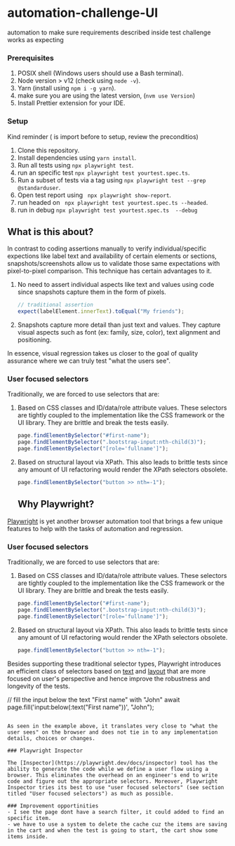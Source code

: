 # automation-challenge-UI
automation to make sure requirements described inside test challenge works as expecting

### Prerequisites

1. POSIX shell (Windows users should use a Bash terminal).
2. Node version > v12  (check using `node -v`).
3. Yarn (install using `npm i -g yarn`).
4. make sure you are using the latest version, (`nvm use Version`)
5. Install Prettier extension for your IDE.
### Setup
Kind reminder ( is import before to setup, review the preconditios)

1. Clone this repository.
2. Install dependencies using `yarn install`.
3. Run all tests using `npx playwright test`.
4. run an specific test `npx playwright test yourtest.spec.ts`.
5. Run a subset of tests via a tag using `npx playwright test --grep @standarduser`.
6. Open test report using ` npx playwright show-report`.
7. run headed on ` npx playwright test yourtest.spec.ts --headed`.
8. run in debug `npx playwright test yourtest.spec.ts  --debug`

## What is this about?

In contrast to coding assertions manually to verify individual/specific expections like label text and availability of certain elements or sections, snapshots/screenshots allow us to validate those same expectations with pixel-to-pixel comparison. This technique has certain advantages to it.
1. No need to assert individual aspects like text and values using code since snapshots capture them in the form of pixels.

   ```js
   // traditional assertion
   expect(labelElement.innerText).toEqual("My friends");
   ```

2. Snapshots capture more detail than just text and values. They capture visual aspects such as font (ex: family, size, color), text alignment and positioning.

In essence, visual regression takes us closer to the goal of quality assurance where we can truly test "what the users see".

### User focused selectors

Traditionally, we are forced to use selectors that are:

1. Based on CSS classes and ID/data/role attribute values. These selectors are tightly coupled to the implementation like the CSS framework or the UI library. They are brittle and break the tests easily.
   ```js
   page.findElementBySelector("#first-name");
   page.findElementBySelector(".bootstrap-input:nth-child(3)");
   page.findElementBySelector("[role='fullname']");
   ```
2. Based on structural layout via XPath. This also leads to brittle tests since any amount of UI refactoring would render the XPath selectors obsolete.
   ```js
   page.findElementBySelector("button >> nth=-1");
   ```
   
   ## Why Playwright?

[Playwright](https://playwright.dev/) is yet another browser automation tool that brings a few unique features to help with the tasks of automation and regression.

### User focused selectors

Traditionally, we are forced to use selectors that are:

1. Based on CSS classes and ID/data/role attribute values. These selectors are tightly coupled to the implementation like the CSS framework or the UI library. They are brittle and break the tests easily.
   ```js
   page.findElementBySelector("#first-name");
   page.findElementBySelector(".bootstrap-input:nth-child(3)");
   page.findElementBySelector("[role='fullname']");
   ```
2. Based on structural layout via XPath. This also leads to brittle tests since any amount of UI refactoring would render the XPath selectors obsolete.
   ```js
   page.findElementBySelector("button >> nth=-1");
   ```

Besides supporting these traditional selector types, Playwright introduces an efficient class of selectors based on [text](https://playwright.dev/docs/selectors#text-selector) and [layout](https://playwright.dev/docs/selectors#selecting-elements-based-on-layout) that are more focused on user's perspective and hence improve the robustness and longevity of the tests.

// fill the input below the text "First name" with "John"
await page.fill('input:below(:text("First name"))', "John");
```

As seen in the example above, it translates very close to "what the user sees" on the browser and does not tie in to any implementation details, choices or changes.

### Playwright Inspector

The [Inspector](https://playwright.dev/docs/inspector) tool has the ability to generate the code while we define a user flow using a browser. This eliminates the overhead on an engineer's end to write code and figure out the appropriate selectors. Moreover, Playwright Inspector tries its best to use "user focused selectors" (see section titled "User focused selectors") as much as possible.

### Improvement opportinities
- I see the page dont have a search filter, it could added to find an specific item.
- we have to use a system to delete the cache cuz the items are saving in the cart and when the test is going to start, the cart show some items inside.
